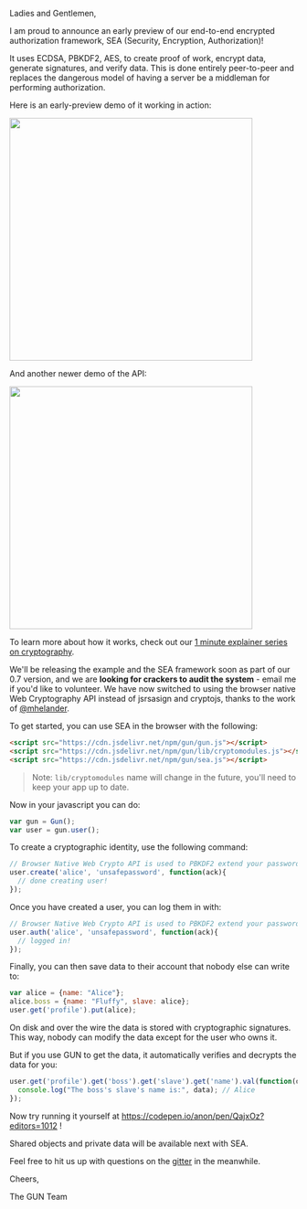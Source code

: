 Ladies and Gentlemen,

I am proud to announce an early preview of our end-to-end encrypted authorization framework, SEA (Security, Encryption, Authorization)!

It uses ECDSA, PBKDF2, AES, to create proof of work, encrypt data, generate signatures, and verify data. This is done entirely peer-to-peer and replaces the dangerous model of having a server be a middleman for performing authorization.

Here is an early-preview demo of it working in action:

<a href="https://youtu.be/52Z72bDCtMU" title="2 min demo of auth"><img src="http://img.youtube.com/vi/52Z72bDCtMU/0.jpg" width="425px"></a>

And another newer demo of the API:

<a href="https://youtu.be/ik_dqXBMBHw" title="2 min demo of auth"><img src="http://img.youtube.com/vi/ik_dqXBMBHw/0.jpg" width="425px"></a>

To learn more about how it works, check out our [1 minute explainer series on cryptography](http://gun.js.org/explainers/data/security.html).

We'll be releasing the example and the SEA framework soon as part of our 0.7 version, and we are **looking for crackers to audit the system** - email me if you'd like to volunteer. We have now switched to using the browser native Web Cryptography API instead of jsrsasign and cryptojs, thanks to the work of [@mhelander](https://github.com/mhelander).

To get started, you can use SEA in the browser with the following:

```html
<script src="https://cdn.jsdelivr.net/npm/gun/gun.js"></script>
<script src="https://cdn.jsdelivr.net/npm/gun/lib/cryptomodules.js"></script>
<script src="https://cdn.jsdelivr.net/npm/gun/sea.js"></script>
```

> Note: `lib/cryptomodules` name will change in the future, you'll need to keep your app up to date.

Now in your javascript you can do:

```javascript
var gun = Gun();
var user = gun.user();
```

To create a cryptographic identity, use the following command:

```javascript
// Browser Native Web Crypto API is used to PBKDF2 extend your password.
user.create('alice', 'unsafepassword', function(ack){
  // done creating user!
});
```

Once you have created a user, you can log them in with:

```javascript
// Browser Native Web Crypto API is used to PBKDF2 extend your password.
user.auth('alice', 'unsafepassword', function(ack){
  // logged in!
});
```

Finally, you can then save data to their account that nobody else can write to:

```javascript
var alice = {name: "Alice"};
alice.boss = {name: "Fluffy", slave: alice};
user.get('profile').put(alice);
```

On disk and over the wire the data is stored with cryptographic signatures. This way, nobody can modify the data except for the user who owns it.

But if you use GUN to get the data, it automatically verifies and decrypts the data for you:

```javascript
user.get('profile').get('boss').get('slave').get('name').val(function(data){
  console.log("The boss's slave's name is:", data); // Alice
});
```

Now try running it yourself at https://codepen.io/anon/pen/QajxOz?editors=1012 !

Shared objects and private data will be available next with SEA.

Feel free to hit us up with questions on the [gitter](https://gitter.im/amark/gun) in the meanwhile.

Cheers,

The GUN Team
